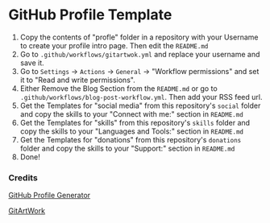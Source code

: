 # GitHub Profile Template
 1. Copy the contents of "profle" folder in a repository with your Username to create your profile intro page. Then edit the `README.md`
 2. Go to `.github/workflows/gitartwok.yml` and replace your username and save it.
 3. Go to `Settings` -> `Actions` -> `General` -> "Workflow permissions" and set it to "Read and write permissions".
 4. Either Remove the Blog Section from the `README.md` or go to `.github/workflows/blog-post-workflow.yml`. Then add your RSS feed url.
 5. Get the Templates for "social media" from this repository's `social` folder and copy the skills to your "Connect with me:" section in `README.md`
 6. Get the Templates for "skills" from this repository's `skills` folder and copy the skills to your "Languages and Tools:" section in `README.md`
 7. Get the Templates for "donations" from this repository's `donations` folder and copy the skills to your "Support:" section in `README.md`
 8. Done!
    

### Credits

[GitHub Profile Generator](https://github.com/rahuldkjain/github-profile-readme-generator)

[GitArtWork](https://github.com/jasineri/gitartwork)
